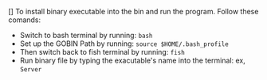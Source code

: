 [] To install binary executable into the bin and run the program. Follow these comands:

- Switch to bash terminal by running: `bash`
- Set up the GOBIN Path by running: `source $HOME/.bash_profile`
- Then switch back to fish terminal by running: `fish`
- Run binary file by typing the exacutable's name into the terminal: ex, `Server`
